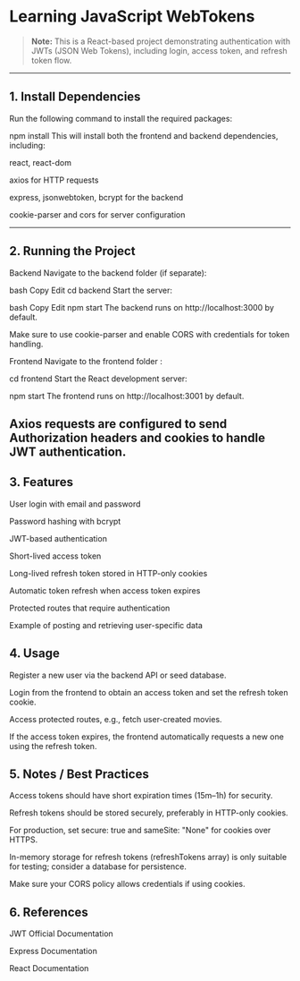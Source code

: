 # Learning JavaScript WebTokens

> **Note:** This is a React-based project demonstrating authentication with JWTs (JSON Web Tokens), including login, access token, and refresh token flow.

---

## 1. Install Dependencies

Run the following command to install the required packages:


npm install
This will install both the frontend and backend dependencies, including:

react, react-dom

axios for HTTP requests

express, jsonwebtoken, bcrypt for the backend

cookie-parser and cors for server configuration

---

## 2. Running the Project
Backend
Navigate to the backend folder (if separate):

bash
Copy
Edit
cd backend
Start the server:

bash
Copy
Edit
npm start
The backend runs on http://localhost:3000 by default.

Make sure to use cookie-parser and enable CORS with credentials for token handling.

Frontend
Navigate to the frontend folder :

cd frontend
Start the React development server:


npm start
The frontend runs on http://localhost:3001 by default.

Axios requests are configured to send Authorization headers and cookies to handle JWT authentication.
---

## 3. Features
User login with email and password

Password hashing with bcrypt

JWT-based authentication

Short-lived access token

Long-lived refresh token stored in HTTP-only cookies

Automatic token refresh when access token expires

Protected routes that require authentication

Example of posting and retrieving user-specific data

## 4. Usage
Register a new user via the backend API or seed database.

Login from the frontend to obtain an access token and set the refresh token cookie.

Access protected routes, e.g., fetch user-created movies.

If the access token expires, the frontend automatically requests a new one using the refresh token.

## 5. Notes / Best Practices
Access tokens should have short expiration times (15m–1h) for security.

Refresh tokens should be stored securely, preferably in HTTP-only cookies.

For production, set secure: true and sameSite: "None" for cookies over HTTPS.

In-memory storage for refresh tokens (refreshTokens array) is only suitable for testing; consider a database for persistence.

Make sure your CORS policy allows credentials if using cookies.

## 6. References
JWT Official Documentation

Express Documentation

React Documentation
